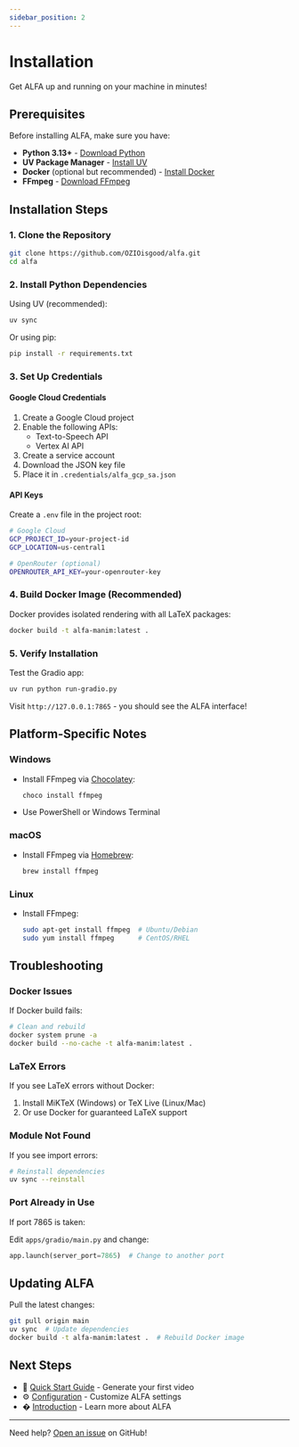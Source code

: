 ```yaml
---
sidebar_position: 2
---
```


# Installation

Get ALFA up and running on your machine in minutes!

## Prerequisites

Before installing ALFA, make sure you have:

- **Python 3.13+** - [Download Python](https://www.python.org/downloads/)
- **UV Package Manager** - [Install UV](https://docs.astral.sh/uv/)
- **Docker** (optional but recommended) - [Install Docker](https://www.docker.com/get-started)
- **FFmpeg** - [Download FFmpeg](https://ffmpeg.org/download.html)

## Installation Steps

### 1. Clone the Repository

```bash
git clone https://github.com/OZIOisgood/alfa.git
cd alfa
```

### 2. Install Python Dependencies

Using UV (recommended):

```bash
uv sync
```

Or using pip:

```bash
pip install -r requirements.txt
```

### 3. Set Up Credentials

#### Google Cloud Credentials

1. Create a Google Cloud project
2. Enable the following APIs:
   - Text-to-Speech API
   - Vertex AI API
3. Create a service account
4. Download the JSON key file
5. Place it in `.credentials/alfa_gcp_sa.json`

#### API Keys

Create a `.env` file in the project root:

```bash
# Google Cloud
GCP_PROJECT_ID=your-project-id
GCP_LOCATION=us-central1

# OpenRouter (optional)
OPENROUTER_API_KEY=your-openrouter-key
```

### 4. Build Docker Image (Recommended)

Docker provides isolated rendering with all LaTeX packages:

```bash
docker build -t alfa-manim:latest .
```

### 5. Verify Installation

Test the Gradio app:

```bash
uv run python run-gradio.py
```

Visit `http://127.0.0.1:7865` - you should see the ALFA interface!

## Platform-Specific Notes

### Windows

- Install FFmpeg via [Chocolatey](https://chocolatey.org/):
  ```powershell
  choco install ffmpeg
  ```
- Use PowerShell or Windows Terminal

### macOS

- Install FFmpeg via [Homebrew](https://brew.sh/):
  ```bash
  brew install ffmpeg
  ```

### Linux

- Install FFmpeg:
  ```bash
  sudo apt-get install ffmpeg  # Ubuntu/Debian
  sudo yum install ffmpeg      # CentOS/RHEL
  ```

## Troubleshooting

### Docker Issues

If Docker build fails:

```bash
# Clean and rebuild
docker system prune -a
docker build --no-cache -t alfa-manim:latest .
```

### LaTeX Errors

If you see LaTeX errors without Docker:

1. Install MiKTeX (Windows) or TeX Live (Linux/Mac)
2. Or use Docker for guaranteed LaTeX support

### Module Not Found

If you see import errors:

```bash
# Reinstall dependencies
uv sync --reinstall
```

### Port Already in Use

If port 7865 is taken:

Edit `apps/gradio/main.py` and change:

```python
app.launch(server_port=7865)  # Change to another port
```

## Updating ALFA

Pull the latest changes:

```bash
git pull origin main
uv sync  # Update dependencies
docker build -t alfa-manim:latest .  # Rebuild Docker image
```

## Next Steps

- 🚀 [Quick Start Guide](./quick-start) - Generate your first video
- ⚙️ [Configuration](./configuration) - Customize ALFA settings
- � [Introduction](./intro) - Learn more about ALFA

---

Need help? [Open an issue](https://github.com/OZIOisgood/alfa/issues) on GitHub!
